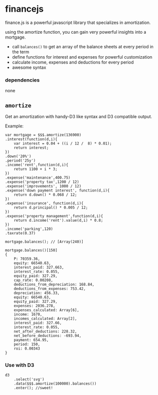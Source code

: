 # financejs
finance.js is a powerful javascript library that specializes in amortization.

using the amortize function, you can gain very powerful insights into a mortgage. 

- call `balances()` to get an array of the balance sheets at every period in the term
- define functions for interest and expenses for powerful customization
- calculate income, expenses and deductions for every period
- awesome syntax

### dependencies
none

## `amortize`
Get an amortization with handy-D3 like syntax and D3 compatible output.

Example:

    var mortgage = $$$.amortize(136900)
	.interest(function(d,i){
		var interest = 0.04 + ((i / 12 /  8) * 0.01);
		return interest;
	})
	.down('20%')
	.period('25y')
	.income('rent',function(d,i){
		return 1100 + i * 3;
	})
	.expense('maintenance',400.75)
	.expense('property tax',1200 / 12)
	.expense('improvements', 1000 / 12)
	.expense('down payment interest', function(d,i){
		return d.down() * 0.068 / 12;
	})
	.expense('insurance', function(d,i){
		return d.principal() * 0.005 / 12;
	})
	.expense('property management',function(d,i){
		return d.income('rent').value(d,i) * 0.8;
	})
	.income('parking',120)
	.taxrate(0.37)
      
    mortgage.balances(); // [Array(240)]
    
    mortgage.balances()[150]
    {	
        P: 70359.36, 
        equity: 66540.63, 
        interest_paid: 327.663, 
        interest_rate: 0.055, 
        equity_paid: 327.29,
        cap_rate: 0.00208,
        deductions_from_depreciation: 168.84,
        deductions_from_expenses: 753.42,
        depreciation: 456.33,
        equity: 66540.63,
        equity_paid: 327.29,
        expenses: 2036.278,
        expenses_calculated: Array[6],
        income: 1670,
        incomes_calculated: Array[2],
        interest_paid: 327.66,
        interest_rate: 0.055,
        net_after_deductions: 228.32,
        net_before_deductions: -693.94,
        payment: 654.95,
        period: 150,
        roi: 0.00343
    }
      
### Use with D3

    d3
        .select('svg')
        .data($$$.amortize(100000).balances())
        .enter(); //sweet!

